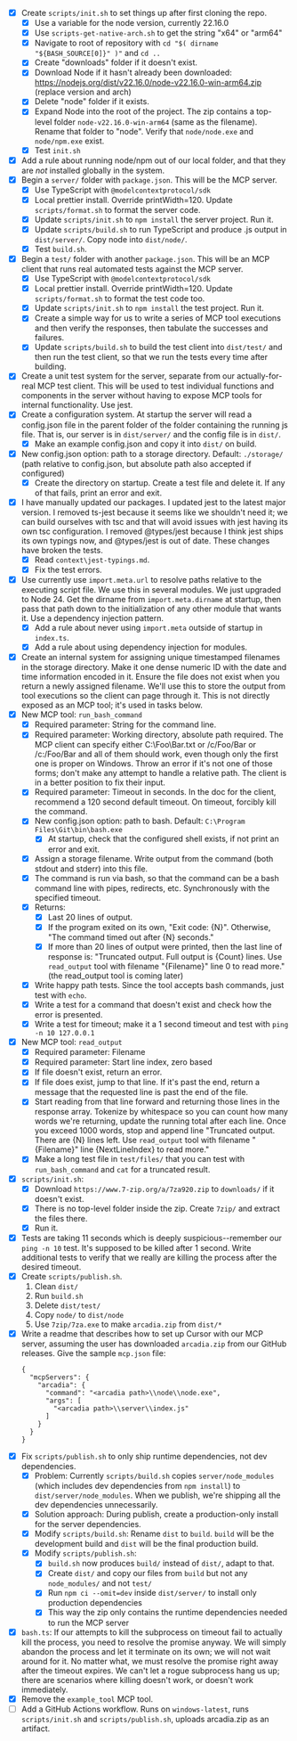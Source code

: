 - [x] Create `scripts/init.sh` to set things up after first cloning the repo.
    - [x] Use a variable for the node version, currently 22.16.0
    - [x] Use `scripts-get-native-arch.sh` to get the string "x64" or "arm64"
    - [x] Navigate to root of repository with `cd "$( dirname "${BASH_SOURCE[0]}" )"` and `cd ..`
    - [x] Create "downloads" folder if it doesn't exist.
    - [x] Download Node if it hasn't already been downloaded: https://nodejs.org/dist/v22.16.0/node-v22.16.0-win-arm64.zip (replace version and arch)
    - [x] Delete "node" folder if it exists.
    - [x] Expand Node into the root of the project. The zip contains a top-level folder `node-v22.16.0-win-arm64` (same as the filename). Rename that folder to "node". Verify that `node/node.exe` and `node/npm.exe` exist.
    - [x] Test `init.sh`
- [x] Add a rule about running node/npm out of our local folder, and that they are _not_ installed globally in the system.
- [x] Begin a `server/` folder with `package.json`. This will be the MCP server.
    - [x] Use TypeScript with `@modelcontextprotocol/sdk`
    - [x] Local prettier install. Override printWidth=120. Update `scripts/format.sh` to format the server code.
    - [x] Update `scripts/init.sh` to `npm install` the server project. Run it.
    - [x] Update `scripts/build.sh` to run TypeScript and produce .js output in `dist/server/`. Copy node into `dist/node/`.
    - [x] Test `build.sh`.
- [x] Begin a `test/` folder with another `package.json`. This will be an MCP client that runs real automated tests against the MCP server.
    - [x] Use TypeScript with `@modelcontextprotocol/sdk`
    - [x] Local prettier install. Override printWidth=120. Update `scripts/format.sh` to format the test code too.
    - [x] Update `scripts/init.sh` to `npm install` the test project. Run it.
    - [x] Create a simple way for us to write a series of MCP tool executions and then verify the responses, then tabulate the successes and failures.
    - [x] Update `scripts/build.sh` to build the test client into `dist/test/` and then run the test client, so that we run the tests every time after building.
- [x] Create a unit test system for the server, separate from our actually-for-real MCP test client. This will be used to test individual functions and components in the server without having to expose MCP tools for internal functionality. Use jest.
- [x] Create a configuration system. At startup the server will read a config.json file in the parent folder of the folder containing the running js file. That is, our server is in `dist/server/` and the config file is in `dist/`.
    - [x] Make an example config.json and copy it into `dist/` on build.
- [x] New config.json option: path to a storage directory. Default: `./storage/` (path relative to config.json, but absolute path also accepted if configured)
    - [x] Create the directory on startup. Create a test file and delete it. If any of that fails, print an error and exit.
- [x] I have manually updated our packages. I updated jest to the latest major version. I removed ts-jest because it seems like we shouldn't need it; we can build ourselves with tsc and that will avoid issues with jest having its own tsc configuration. I removed @types/jest because I think jest ships its own typings now, and @types/jest is out of date. These changes have broken the tests.
    - [x] Read `context\jest-typings.md`.
    - [x] Fix the test errors.
- [x] Use currently use `import.meta.url` to resolve paths relative to the executing script file. We use this in several modules. We just upgraded to Node 24. Get the dirname from `import.meta.dirname` at startup, then pass that path down to the initialization of any other module that wants it. Use a dependency injection pattern.
    - [x] Add a rule about never using `import.meta` outside of startup in `index.ts`.
    - [x] Add a rule about using dependency injection for modules.
- [x] Create an internal system for assigning unique timestamped filenames in the storage directory. Make it one dense numeric ID with the date and time information encoded in it. Ensure the file does not exist when you return a newly assigned filename. We'll use this to store the output from tool executions so the client can page through it. This is not directly exposed as an MCP tool; it's used in tasks below.
- [x] New MCP tool: `run_bash_command`
    - [x] Required parameter: String for the command line.
    - [x] Required parameter: Working directory, absolute path required. The MCP client can specify either C:\Foo\Bar.txt or /c/Foo/Bar or /c:/Foo/Bar and all of them should work, even though only the first one is proper on Windows. Throw an error if it's not one of those forms; don't make any attempt to handle a relative path. The client is in a better position to fix their input.
    - [x] Required parameter: Timeout in seconds. In the doc for the client, recommend a 120 second default timeout. On timeout, forcibly kill the command.
    - [x] New config.json option: path to bash. Default: `C:\Program Files\Git\bin\bash.exe`
        - [x] At startup, check that the configured shell exists, if not print an error and exit.
    - [x] Assign a storage filename. Write output from the command (both stdout and stderr) into this file.
    - [x] The command is run via bash, so that the command can be a bash command line with pipes, redirects, etc. Synchronously with the specified timeout.
    - [x] Returns:
        - [x] Last 20 lines of output.
        - [x] If the program exited on its own, "Exit code: {N}". Otherwise, "The command timed out after {N} seconds."
        - [x] If more than 20 lines of output were printed, then the last line of response is: "Truncated output. Full output is {Count} lines. Use `read_output` tool with filename "{Filename}" line 0 to read more." (the read_output tool is coming later)
    - [x] Write happy path tests. Since the tool accepts bash commands, just test with `echo`.
    - [x] Write a test for a command that doesn't exist and check how the error is presented.
    - [x] Write a test for timeout; make it a 1 second timeout and test with `ping -n 10 127.0.0.1`
- [x] New MCP tool: `read_output`
    - [x] Required parameter: Filename
    - [x] Required parameter: Start line index, zero based
    - [x] If file doesn't exist, return an error.
    - [x] If file does exist, jump to that line. If it's past the end, return a message that the requested line is past the end of the file.
    - [x] Start reading from that line forward and returning those lines in the response array. Tokenize by whitespace so you can count how many words we're returning, update the running total after each line. Once you exceed 1000 words, stop and append line "Truncated output. There are {N} lines left. Use `read_output` tool with filename "{Filename}" line {NextLineIndex} to read more."
    - [x] Make a long test file in `test/files/` that you can test with `run_bash_command` and `cat` for a truncated result.
- [x] `scripts/init.sh`:
    - [x] Download `https://www.7-zip.org/a/7za920.zip` to `downloads/` if it doesn't exist.
    - [x] There is no top-level folder inside the zip. Create `7zip/` and extract the files there.
    - [x] Run it.
- [x] Tests are taking 11 seconds which is deeply suspicious--remember our `ping -n 10` test. It's supposed to be killed after 1 second. Write additional tests to verify that we really are killing the process after the desired timeout.
- [x] Create `scripts/publish.sh`.
    1. Clean `dist/`
    2. Run `build.sh`
    3. Delete `dist/test/`
    4. Copy `node/` to `dist/node`
    5. Use `7zip/7za.exe` to make `arcadia.zip` from `dist/*`
- [x] Write a readme that describes how to set up Cursor with our MCP server, assuming the user has downloaded `arcadia.zip` from our GitHub releases. Give the sample `mcp.json` file:
    ```
    {
      "mcpServers": {
        "arcadia": {
          "command": "<arcadia path>\\node\\node.exe",
          "args": [
            "<arcadia path>\\server\\index.js"
          ]
        }
      }
    }
    ```
- [x] Fix `scripts/publish.sh` to only ship runtime dependencies, not dev dependencies.
    - [x] Problem: Currently `scripts/build.sh` copies `server/node_modules` (which includes dev dependencies from `npm install`) to `dist/server/node_modules`. When we publish, we're shipping all the dev dependencies unnecessarily.
    - [x] Solution approach: During publish, create a production-only install for the server dependencies.
    - [x] Modify `scripts/build.sh`: Rename `dist` to `build`. `build` will be the development build and `dist` will be the final production build.
    - [x] Modify `scripts/publish.sh`:
        - [x] `build.sh` now produces `build/` instead of `dist/`, adapt to that.
        - [x] Create `dist/` and copy our files from `build` but not any `node_modules/` and not `test/`
        - [x] Run `npm ci --omit=dev` inside `dist/server/` to install only production dependencies
        - [x] This way the zip only contains the runtime dependencies needed to run the MCP server
- [x] `bash.ts`: If our attempts to kill the subprocess on timeout fail to actually kill the process, you need to resolve the promise anyway. We will simply abandon the process and let it terminate on its own; we will not wait around for it. No matter what, we must resolve the promise right away after the timeout expires. We can't let a rogue subprocess hang us up; there are scenarios where killing doesn't work, or doesn't work immediately.
- [x] Remove the `example_tool` MCP tool.
- [ ] Add a GitHub Actions workflow. Runs on `windows-latest`, runs `scripts/init.sh` and `scripts/publish.sh`, uploads arcadia.zip as an artifact.
